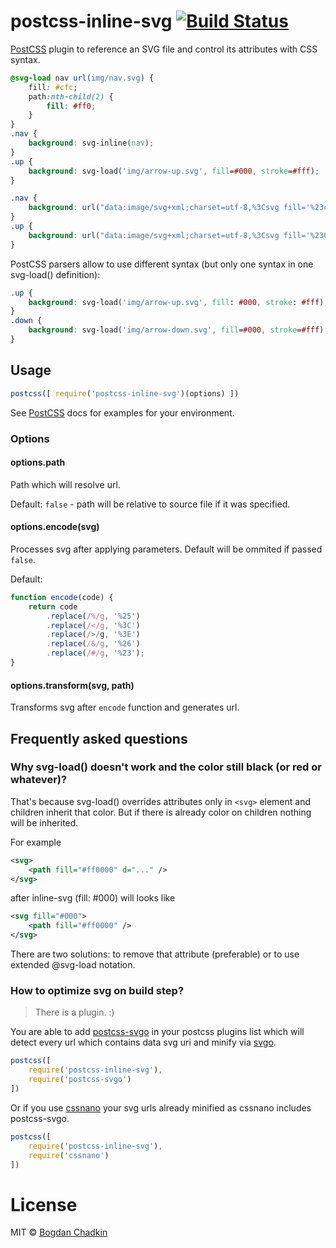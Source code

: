 # postcss-inline-svg [![Build Status][travis-img]][travis]

[PostCSS] plugin to reference an SVG file and control its attributes with CSS syntax.

[PostCSS]: https://github.com/postcss/postcss
[travis-img]: https://travis-ci.org/TrySound/postcss-inline-svg.svg
[travis]: https://travis-ci.org/TrySound/postcss-inline-svg

```css
@svg-load nav url(img/nav.svg) {
    fill: #cfc;
    path:nth-child(2) {
        fill: #ff0;
    }
}
.nav {
    background: svg-inline(nav);
}
.up {
    background: svg-load('img/arrow-up.svg', fill=#000, stroke=#fff);
}
```

```css
.nav {
    background: url("data:image/svg+xml;charset=utf-8,%3Csvg fill='%23cfc'%3E%3Cpath d='...'/%3E%3Cpath d='...' fill='%23ff0'/%3E%3Cpath d='...'/%3E%3C/svg%3E");
}
.up {
    background: url("data:image/svg+xml;charset=utf-8,%3Csvg fill='%23000' stroke='%23fff'%3E...%3C/svg%3E");
}
```

PostCSS parsers allow to use different syntax (but only one syntax in one svg-load() definition):

```css
.up {
    background: svg-load('img/arrow-up.svg', fill: #000, stroke: #fff);
}
.down {
    background: svg-load('img/arrow-down.svg', fill=#000, stroke=#fff);
}
```

## Usage

```js
postcss([ require('postcss-inline-svg')(options) ])
```

See [PostCSS] docs for examples for your environment.

### Options

#### options.path

Path which will resolve url.

Default: `false` - path will be relative to source file if it was specified.

#### options.encode(svg)

Processes svg after applying parameters. Default will be ommited if passed `false`.

Default:

```js
function encode(code) {
    return code
        .replace(/%/g, '%25')
        .replace(/</g, '%3C')
        .replace(/>/g, '%3E')
        .replace(/&/g, '%26')
        .replace(/#/g, '%23');
}
```

#### options.transform(svg, path)

Transforms svg after `encode` function and generates url.


## Frequently asked questions

### Why svg-load() doesn't work and the color still black (or red or whatever)?

That's because svg-load() overrides attributes only in `<svg>` element and children inherit that color.
But if there is already color on children nothing will be inherited.

For example

```xml
<svg>
    <path fill="#ff0000" d="..." />
</svg>
```

after inline-svg (fill: #000) will looks like

```xml
<svg fill="#000">
    <path fill="#ff0000" />
</svg>
```

There are two solutions: to remove that attribute (preferable) or to use extended @svg-load notation.

### How to optimize svg on build step?

> There is a plugin. :)

You are able to add [postcss-svgo](https://github.com/ben-eb/postcss-svgo) in your postcss plugins list
which will detect every url which contains data svg uri and
minify via [svgo](https://github.com/svg/svgo).

```js
postcss([
    require('postcss-inline-svg'),
    require('postcss-svgo')
])
```

Or if you use [cssnano](https://github.com/ben-eb/cssnano) your svg urls already minified
as cssnano includes postcss-svgo.

```js
postcss([
    require('postcss-inline-svg'),
    require('cssnano')
])
```


# License

MIT © [Bogdan Chadkin](mailto:trysound@yandex.ru)
